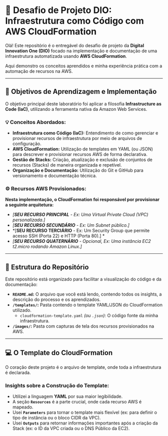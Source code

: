 # 🚀 Desafio de Projeto DIO: Infraestrutura como Código com AWS CloudFormation

Olá! Este repositório é o entregável do desafio de projeto da **Digital Innovation One (DIO)** focado na implementação e documentação de uma infraestrutura automatizada usando **AWS CloudFormation**.

Aqui demonstro os conceitos aprendidos e minha experiência prática com a automação de recursos na AWS.

---

## 🎯 **Objetivos de Aprendizagem e Implementação**

O objetivo principal deste laboratório foi aplicar a filosofia **Infrastructure as Code (IaC)**, utilizando a ferramenta nativa da Amazon Web Services.

### 💡 **Conceitos Abordados:**

* **Infraestrutura como Código (IaC):** Entendimento de como gerenciar e provisionar recursos de infraestrutura por meio de arquivos de configuração.
* **AWS CloudFormation:** Utilização de templates em YAML (ou JSON) para descrever e provisionar recursos AWS de forma declarativa.
* **Gestão de Stacks:** Criação, atualização e exclusão de conjuntos de recursos (Stacks) de maneira organizada e repetível.
* **Organização e Documentação:** Utilização do Git e GitHub para versionamento e documentação técnica.

### ⚙️ **Recursos AWS Provisionados:**

**Nesta implementação, o CloudFormation foi responsável por provisionar a seguinte arquitetura:**

* *\[**SEU RECURSO PRINCIPAL** - Ex: Uma Virtual Private Cloud (VPC) personalizada.]*
* *\[**SEU RECURSO SECUNDÁRIO** - Ex: Um Subnet público.]*
* *\[**SEU RECURSO TERCIÁRIO** - Ex: Um Security Group que permite acesso SSH (Porta 22) e HTTP (Porta 80).] *
* *\[**SEU RECURSO QUATERNÁRIO** - Opcional, Ex: Uma instância EC2 t2.micro rodando Amazon Linux.]*

---

## 📂 **Estrutura do Repositório**

Este repositório está organizado para facilitar a visualização do código e da documentação:

* **`README.md`:** O arquivo que você está lendo, contendo todos os insights, a descrição do processo e os aprendizados.
* **`/templates/`:** Pasta contendo o template YAML/JSON do CloudFormation utilizado.
    * `cloudformation-template.yaml` *(ou `.json`):* O código fonte da minha infraestrutura.
* **`/images/`:** Pasta com capturas de tela dos recursos provisionados na AWS.

---

## 💻 **O Template do CloudFormation**

O coração deste projeto é o arquivo de template, onde toda a infraestrutura é declarada.

### **Insights sobre a Construção do Template:**

* Utilizei a linguagem **YAML** por sua maior legibilidade.
* A seção **`Resources`** é a parte crucial, onde cada recurso AWS é mapeado.
* Usei **`Parameters`** para tornar o template mais flexível (ex: para definir o tipo de instância ou o bloco CIDR da VPC).
* Usei **`Outputs`** para retornar informações importantes após a criação da Stack (ex: o ID da VPC criada ou o DNS Público da EC2).

